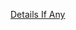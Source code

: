 [Details If Any](https://github.com/deathbybandaid/piholeparser/blob/master/RecentRunLogs/parsingscripts/AdguardSpywareFilter.md)

